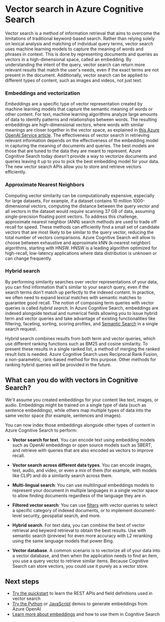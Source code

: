 # Vector search in Azure Cognitive Search

Vector search is a method of information retrieval that aims to overcome the limitations of traditional keyword-based search. Rather than relying solely on lexical analysis and matching of individual query terms, vector search uses machine learning models to capture the meaning of words and phrases in context. This is done by representing documents and queries as vectors in a high-dimensional space, called an embedding. By understanding the intent of the query, vector search can return more relevant results that match the user's needs, even if the exact terms are not present in the document. Additionally, vector search can be applied to different types of content, such as images and videos, not just text.

### Embeddings and vectorization

*Embeddings* are a specific type of vector representation created by machine learning models that capture the semantic meaning of words or other content. For text, machine learning algorithms analyze large amounts of data to identify patterns and relationships between words. The resulting embeddings are high-dimensional vectors, where words with similar meanings are closer together in the vector space, as explained in [this Azure OpenAI Service article](https://learn.microsoft.com/azure/cognitive-services/openai/concepts/understand-embeddings). The effectiveness of vector search in retrieving relevant information depends on the effectiveness of the embedding model in capturing the meaning of documents and queries. The best models are those that are tuned to the data they are meant to represent. Azure Cognitive Search today doesn't provide a way to vectorize documents and queries leaving it up to you to pick the best embedding model for your data. The new vector search APIs allow you to store and retrieve vectors efficiently. 

### Approximate Nearest Neighbors

Computing vector similarity can be computationally expensive, especially for large datasets. For example, if a dataset contains 10 million 1000-dimensional vectors, computing the distance between the query vector and all vectors in the dataset would require scanning 37 GB of data, assuming single-precision floating point vectors. To address this challenge, approximate nearest neighbor (ANN) search methods are used to trade off recall for speed. These methods can efficiently find a small set of candidate vectors that are most likely to be similar to the query vector, reducing the total number of vectors comparisons.
Azure Cognitive Search will allow to choose between exhaustive and approximate kNN (k-nearest neighbor) algorithms, starting with HNSW. HNSW is a leading algorithm optimized for high-recall, low-latency applications where data distribution is unknown or can change frequently.

### Hybrid search

By performing similarity searches over vector representations of your data, you can find information that's similar to your search query, even if the search terms don't match up perfectly to the indexed content. In practice, we often need to expand lexical matches with semantic matches to guarantee good recall. The notion of composing term queries with vector queries is called *hybrid search*.
In Azure Cognitive Search, embeddings are indexed alongside textual and numerical fields allowing you to issue hybrid term and vector queries and take advantage of existing functionalities like filtering, faceting, sorting, scoring profiles, and [Semantic Search](https://learn.microsoft.com/en-us/azure/search/semantic-search-overview) in a single search request.

Hybrid search combines results from both term and vector queries, which use different ranking functions such as BM25 and cosine similarity. To present these results in a single ranked list, a method of merging the ranked result lists is needed. Azure Cognitive Search uses Reciprocal Rank Fusion, a non-parametric, rank-based method for this purpose. Other methods for ranking hybrid queries will be provided in the future.

## What can you do with vectors in Cognitive Search?

We'll assume you created embeddings for your content like text, images, or audio. Embeddings might be trained on a single type of data (such as sentence embeddings), while others map multiple types of data into the same vector space (for example, sentences and images).

You can now index those embeddings alongside other types of content in Azure Cognitive Search to perform:

+ **Vector search for text**. You can encode text using embedding models such as OpenAI embeddings or open source models such as SBERT, and retrieve with queries that are also encoded as vectors to improve recall.

+ **Vector search across different data types**. You can encode images, text, audio, and video, or even a mix of them (for example, with models like CLIP) and do a similarity search across them.

+ **Multi-lingual search**: You can use multilingual embeddings models to represent your document in multiple languages in a single vector space to allow finding documents regardless of the language they are in.

+ **Filtered vector search**: You can use [filters](https://learn.microsoft.com/en-us/azure/search/search-filters) with vector queries to select a specific category of indexed documents, or to implement document-level security, geospatial search, and more.

+ **Hybrid search**. For text data, you can combine the best of vector retrieval and keyword retrieval to obtain the best results. Use with semantic search (preview) for even more accuracy with L2 reranking using the same language models that power Bing.  

+ **Vector database**. A common scenario is to vectorize all of your data into a vector database, and then when the application needs to find an item, you use a query vector to retrieve similar items. Because Cognitive Search can store vectors, you could use it purely as a vector store.

## Next steps

+ [Try the quickstart](vector-search-quickstart.md) to learn the REST APIs and field definitions used in vector search
+ [Try the Python](../demo-python/) or [JavaScript](../demo-javascript/) demos to generate embeddings from Azure OpenAI
+ [Learn more about embeddings](vector-search-how-to.md) and how to use them in Cognitive Search